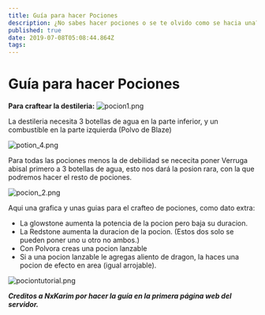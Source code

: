```yaml
---
title: Guía para hacer Pociones
description: ¿No sabes hacer pociones o se te olvido como se hacia una? Entonces este es tu lugar.
published: true
date: 2019-07-08T05:08:44.864Z
tags: 
---
```


# Guía para hacer Pociones
**Para craftear la destileria:**
![pocion1.png](/guiasimg/pocion1.png)

La destileria necesita 3 botellas de agua en la parte inferior, y un combustible en la parte izquierda (Polvo de Blaze)

![potion_4.png](/guiasimg/potion_4.png)

Para todas las pociones menos la de debilidad se nececita poner Verruga abisal primero a 3 botellas de agua, esto nos dará la posion rara, con la que podremos hacer el resto de pociones.

![pocion_2.png](/guiasimg/pocion_2.png)

Aqui una grafica y unas guias para el crafteo de pociones, como dato extra:
- La glowstone aumenta la potencia de la pocion pero baja su duracion.
- La Redstone aumenta la duracion de la pocion. (Estos dos solo se pueden poner uno u otro no ambos.)
- Con Polvora creas una pocion lanzable 
- Si a una pocion lanzable le agregas aliento de dragon, la haces una pocion de efecto en area (igual arrojable).

![pociontutorial.png](/guiasimg/pociontutorial.png)

***Creditos a NxKarim por hacer la guía en la primera página web del servidor.***